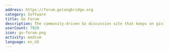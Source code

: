 ```yaml
---
address: https://forum.golangbridge.org
category: Software
title: Go Forum
description: The community-driven Go discussion site that keeps on giving
userCount: 7920
icon: go-forum.png
activity: medium
language: en_US
---
```

